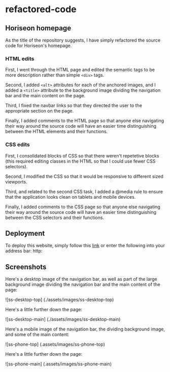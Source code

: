 # refactored-code

## Horiseon homepage

As the title of the repository suggests, I have simply refactored the source code for Horiseon's homepage.

### HTML edits
First, I went through the HTML page and edited the semantic tags to be more description rather than simple `<div>` tags. 

Second, I added `<alt>` attributes for each of the anchored images, and I added a `<title>` attribute to the background image dividing the navigation bar and the main content on the page. 

Third, I fixed the navbar links so that they directed the user to the appropriate section on the page. 

Finally, I added comments to the HTML page so that anyone else navigating their way around the source code will have an easier time distinguishing between the HTML elements and their functions. 

### CSS edits
First, I consolidated blocks of CSS so that there weren't repetetive blocks (this required editing classes in the HTML so that I could use fewer CSS selectors). 

Second, I modified the CSS so that it would be responsive to different sized viewports. 

Third, and related to the second CSS task, I added a @media rule to ensure that the application looks clean on tablets and mobile devices. 

Finally, I added comments to the CSS page so that anyone else navigating their way around the source code will have an easier time distinguishing between the CSS selectors and their functions. 

## Deployment
To deploy this website, simply follow this [link](http:) or enter the following into your address bar: http:

## Screenshots

Here's a desktop image of the navigation bar, as well as part of the large background image dividing the navigation bar and the main content of the page: 

![ss-desktop-top]
(./assets/images/ss-desktop-top)

Here's a little further down the page:

![ss-desktop-main]
(./assets/images/ss-desktop-main)

Here's a mobile image of the navigation bar, the dividing background image, and some of the main content: 

![ss-phone-top]
(.assets/images/ss-phone-top)

Here's a little further down the page: 

![ss-phone-main]
(.assets/images/ss-phone-main)


